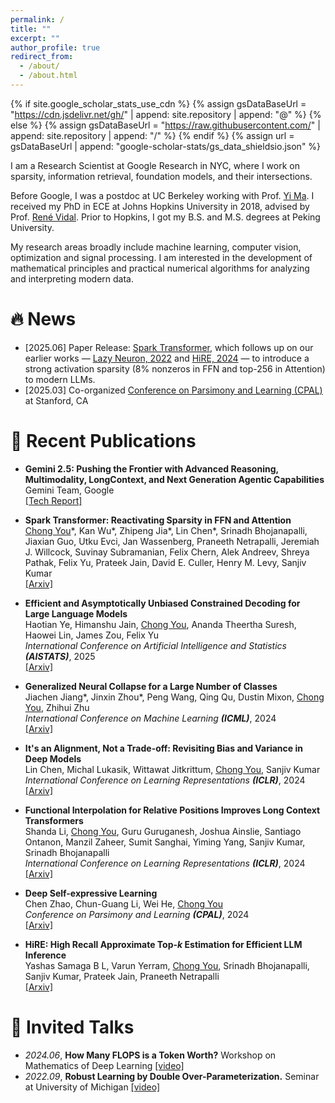 ```yaml
---
permalink: /
title: ""
excerpt: ""
author_profile: true
redirect_from: 
  - /about/
  - /about.html
---
```


{% if site.google_scholar_stats_use_cdn %}
{% assign gsDataBaseUrl = "https://cdn.jsdelivr.net/gh/" | append: site.repository | append: "@" %}
{% else %}
{% assign gsDataBaseUrl = "https://raw.githubusercontent.com/" | append: site.repository | append: "/" %}
{% endif %}
{% assign url = gsDataBaseUrl | append: "google-scholar-stats/gs_data_shieldsio.json" %}

<span class='anchor' id='about-me'></span>

I am a Research Scientist at Google Research in NYC, where I work on sparsity, information retrieval, foundation models, and their intersections.

Before Google, I was a postdoc at UC Berkeley working with Prof. [Yi Ma](https://people.eecs.berkeley.edu/~yima/). I received my PhD in ECE at Johns Hopkins University in 2018, advised by Prof. [René Vidal](http://vision.jhu.edu/rvidal.html). Prior to Hopkins, I got my B.S. and M.S. degrees at Peking University. 

My research areas broadly include machine learning, computer vision, optimization and signal processing. I am interested in the development of mathematical principles and practical numerical algorithms for analyzing and interpreting modern data.


# 🔥 News
- [2025.06] Paper Release: [Spark Transformer](https://arxiv.org/abs/2506.06644), which follows up on our earlier works — [Lazy Neuron, 2022](https://arxiv.org/abs/2210.06313) and [HiRE, 2024](https://arxiv.org/abs/2402.09360) — to introduce a strong activation sparsity (8% nonzeros in FFN and top-256 in Attention) to modern LLMs.
- [2025.03] Co-organized [Conference on Parsimony and Learning (CPAL)](https://cpal.cc/) at Stanford, CA

# 📝 Recent Publications 

- **Gemini 2.5: Pushing the Frontier with Advanced Reasoning, Multimodality, LongContext, and Next Generation Agentic Capabilities**<br/>
Gemini Team, Google<br/>
[\[Tech Report\]](https://storage.googleapis.com/deepmind-media/gemini/gemini_v2_5_report.pdf)

- **Spark Transformer: Reactivating Sparsity in FFN and Attention**<br/>
<ins>Chong You</ins>\*, Kan Wu\*, Zhipeng Jia\*, Lin Chen\*, Srinadh Bhojanapalli, Jiaxian Guo, Utku Evci, Jan Wassenberg, Praneeth Netrapalli, Jeremiah J. Willcock, Suvinay Subramanian, Felix Chern, Alek Andreev, Shreya Pathak, Felix Yu, Prateek Jain, David E. Culler, Henry M. Levy, Sanjiv Kumar<br/>
[\[Arxiv\]](https://arxiv.org/abs/2506.06644)

- **Efficient and Asymptotically Unbiased Constrained Decoding for Large Language Models**<br/>
Haotian Ye, Himanshu Jain,  <ins>Chong You</ins>, Ananda Theertha Suresh, Haowei Lin, James Zou, Felix Yu<br/>
*International Conference on Artificial Intelligence and Statistics **(AISTATS)***, 2025<br/>
[\[Arxiv\]](https://arxiv.org/abs/2504.09135)

- **Generalized Neural Collapse for a Large Number of Classes**<br/>
Jiachen Jiang\*, Jinxin Zhou\*, Peng Wang, Qing Qu, Dustin Mixon, <ins>Chong You</ins>, Zhihui Zhu<br/>
*International Conference on Machine Learning **(ICML)***, 2024<br/>
[\[Arxiv\]](https://arxiv.org/abs/2310.05351)

- **It's an Alignment, Not a Trade-off: Revisiting Bias and Variance in Deep Models**<br/>
Lin Chen, Michal Lukasik, Wittawat Jitkrittum, <ins>Chong You</ins>, Sanjiv Kumar<br/>
*International Conference on Learning Representations **(ICLR)***, 2024<br/>
[\[Arxiv\]](https://arxiv.org/abs/2310.09250)

- **Functional Interpolation for Relative Positions Improves Long Context Transformers**<br/>
Shanda Li, <ins>Chong You</ins>, Guru Guruganesh, Joshua Ainslie, Santiago Ontanon, Manzil Zaheer, Sumit Sanghai, Yiming Yang, Sanjiv Kumar, Srinadh Bhojanapalli<br/>
*International Conference on Learning Representations **(ICLR)***, 2024<br/>
[\[Arxiv\]](https://arxiv.org/abs/2310.04418)

- **Deep Self-expressive Learning**<br/>
Chen Zhao, Chun-Guang Li, Wei He, <ins>Chong You</ins><br/>
*Conference on Parsimony and Learning **(CPAL)***, 2024<br/>
[\[Arxiv\]](https://proceedings.mlr.press/v234/zhao24a.html)

- **HiRE: High Recall Approximate Top-$k$ Estimation for Efficient LLM Inference**<br/>
Yashas Samaga B L, Varun Yerram, <ins>Chong You</ins>, Srinadh Bhojanapalli, Sanjiv Kumar, Prateek Jain, Praneeth Netrapalli<br/>
[\[Arxiv\]](https://arxiv.org/abs/2402.09360)


<!---
# 🎖 Honors and Awards
- *2021.10* Lorem ipsum dolor sit amet, consectetur adipiscing elit. Vivamus ornare aliquet ipsum, ac tempus justo dapibus sit amet. 
- *2021.09* Lorem ipsum dolor sit amet, consectetur adipiscing elit. Vivamus ornare aliquet ipsum, ac tempus justo dapibus sit amet. 

# 📖 Educations
- *2019.06 - 2022.04 (now)*, Lorem ipsum dolor sit amet, consectetur adipiscing elit. Vivamus ornare aliquet ipsum, ac tempus justo dapibus sit amet. 
- *2015.09 - 2019.06*, Lorem ipsum dolor sit amet, consectetur adipiscing elit. Vivamus ornare aliquet ipsum, ac tempus justo dapibus sit amet. 
-->

# 💬 Invited Talks
- *2024.06*, **How Many FLOPS is a Token Worth?** Workshop on Mathematics of Deep Learning [\[video\]](https://www.birs.ca/events/2024/5-day-workshops/24w5297/videos/watch/202406131400-You.html) 
- *2022.09*, **Robust Learning by Double Over-Parameterization.** Seminar at University of Michigan [\[video\]](https://ece.engin.umich.edu/event/csp-seminar-by-chong-you)

